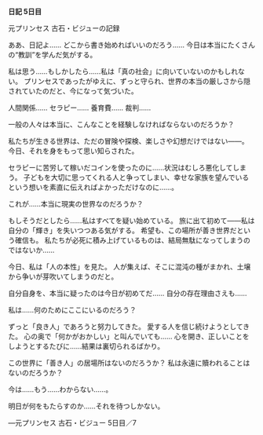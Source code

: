<!-- title: ビジューの日記帳: 5日目 -->

**日記 5日目**

元プリンセス
古石・ビジューの記録

ああ、日記よ……
どこから書き始めればいいのだろう……
今日は本当にたくさんの“教訓”を学んだ気がする。

私は思う……もしかしたら……私は「真の社会」に向いていないのかもしれない。
プリンセスであったがゆえに、ずっと守られ、世界の本当の厳しさから隠されていたのだと、今になって気づいた。

人間関係……
セラピー……
養育費……
裁判……

一般の人々は本当に、こんなことを経験しなければならないのだろうか？

私たちが生きる世界は、ただの冒険や探検、楽しさや幻想だけではない――。
今日、それを身をもって思い知らされた。

セラピーに苦労して稼いだコインを使ったのに……状況はむしろ悪化してしまう。
子どもを大切に思ってくれる人と争ってしまい、幸せな家族を望んでいるという想いを素直に伝えればよかっただけなのに……。

これが……本当に現実の世界なのだろうか？

もしそうだとしたら……私はすべてを疑い始めている。
旅に出て初めて――私は自分の「輝き」を失いつつある気がする。
希望も、この場所が善き世界だという確信も。
私たちが必死に積み上げているものは、結局無駄になってしまうのではないか……

今日、私は「人の本性」を見た。
人が集えば、そこに混沌の種がまかれ、土壌から争いが芽吹いてしまうのだと。

自分自身を、本当に疑ったのは今日が初めてだ……
自分の存在理由さえも……

私は……何のためにここにいるのだろう？

ずっと「良き人」であろうと努力してきた。
愛する人を信じ続けようとしてきた。
心の奥で「何かがおかしい」と叫んでいても……
心を開き、正しいことをしようとするたびに……結果は裏切られるばかり。

この世界に「善き人」の居場所はないのだろうか？
私は永遠に贖われることはないのだろうか？

今は……もう……わからない……。

明日が何をもたらすのか……それを待つしかない。

―元プリンセス
古石・ビジュー
5日目／7
